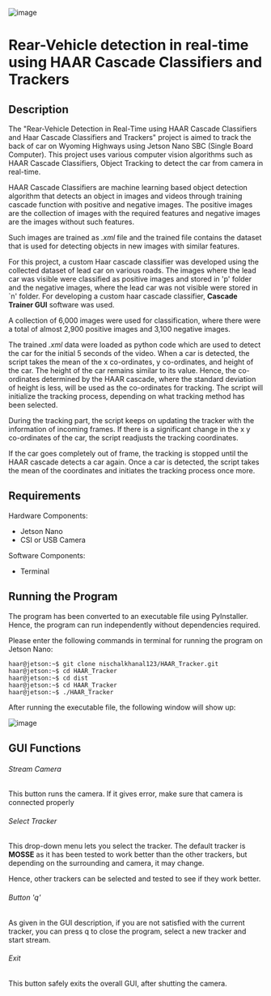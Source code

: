 ![image](https://companieslogo.com/img/orig/NVDA_BIG-8c0fdc59.png?t=1633073585)

# Rear-Vehicle detection in real-time using HAAR Cascade Classifiers and Trackers

## Description

The "Rear-Vehicle Detection in Real-Time using HAAR Cascade Classifiers and Haar Cascade Classifiers and Trackers" project is aimed to track the back of car on Wyoming Highways using Jetson Nano SBC (Single Board Computer). This project uses various computer vision algorithms such as HAAR Cascade Classifiers, Object Tracking to detect the car from camera in real-time.

HAAR Cascade Classifiers are machine learning based object detection algorithm that detects an object in images and videos through training cascade function with positive and negative images. The positive images are the collection of images with the required features and negative images are the images without such features.

Such images are trained as *.xml* file and the trained file contains the dataset that is used for detecting objects in new images with similar features.

For this project, a custom Haar cascade classifier was developed using the collected dataset of lead car on various roads. The images where the lead car was visible were classified as positive images and stored in 'p' folder and the negative images, where the lead car was not visible were stored in \`n' folder. For developing a custom haar cascade classifier, **Cascade Trainer GUI** software was used.

A collection of 6,000 images were used for classification, where there were a total of almost 2,900 positive images and 3,100 negative images.

The trained *.xml* data were loaded as python code which are used to detect the car for the initial 5 seconds of the video. When a car is detected, the script takes the mean of the x co-ordinates, y co-ordinates, and height of the car. The height of the car remains similar to its value. Hence, the co-ordinates determined by the HAAR cascade, where the standard deviation of height is less, will be used as the co-ordinates for tracking. The script will initialize the tracking process, depending on what tracking method has been selected.

During the tracking part, the script keeps on updating the tracker with the information of incoming frames. If there is a significant change in the x y co-ordinates of the car, the script readjusts the tracking coordinates.

If the car goes completely out of frame, the tracking is stopped until the HAAR cascade detects a car again. Once a car is detected, the script takes the mean of the coordinates and initiates the tracking process once more.

## Requirements

Hardware Components:

* Jetson Nano
* CSI or USB Camera

Software Components:

* Terminal

## Running the Program

The program has been converted to an executable file using PyInstaller. Hence, the program can run independently without dependencies required.

Please enter the following commands in terminal for running the program on Jetson Nano:

```console
haar@jetson:~$ git clone nischalkhanal123/HAAR_Tracker.git
haar@jetson:~$ cd HAAR_Tracker
haar@jetson:~$ cd dist
haar@jetson:~$ cd HAAR_Tracker
haar@jetson:~$ ./HAAR_Tracker
```

After running the executable file, the following window will show up:

![image](https://imgtr.ee/images/2023/06/02/SuHqB.png)

## GUI Functions

###### Stream Camera

This button runs the camera. If it gives error, make sure that camera is connected properly

###### Select Tracker

This drop-down menu lets you select the tracker. The default tracker is **MOSSE** as it has been tested to work better than the other trackers, but depending on the surrounding and camera, it may change.

Hence, other trackers can be selected and tested to see if they work better.

###### Button 'q'

As given in the GUI description, if you are not satisfied with the current tracker, you can press q to close the program, select a new tracker and start stream.

###### Exit

This button safely exits the overall GUI, after shutting the camera.